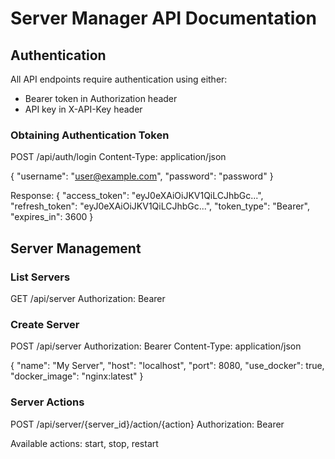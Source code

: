 # Server Manager API Documentation

## Authentication

All API endpoints require authentication using either:
- Bearer token in Authorization header
- API key in X-API-Key header

### Obtaining Authentication Token
POST /api/auth/login
Content-Type: application/json

{
    "username": "user@example.com",
    "password": "password"
}

Response:
{
    "access_token": "eyJ0eXAiOiJKV1QiLCJhbGc...",
    "refresh_token": "eyJ0eXAiOiJKV1QiLCJhbGc...",
    "token_type": "Bearer",
    "expires_in": 3600
}

## Server Management

### List Servers
GET /api/server
Authorization: Bearer <token>

### Create Server
POST /api/server
Authorization: Bearer <token>
Content-Type: application/json

{
    "name": "My Server",
    "host": "localhost",
    "port": 8080,
    "use_docker": true,
    "docker_image": "nginx:latest"
}

### Server Actions
POST /api/server/{server_id}/action/{action}
Authorization: Bearer <token>

Available actions: start, stop, restart
